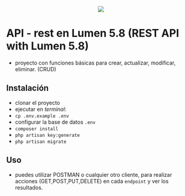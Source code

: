 <p align="center"><img src="https://mytechvalley.files.wordpress.com/2017/04/create-restful-api-lumen.png?w=640"></p>

# API - rest en Lumen 5.8 (REST API with Lumen 5.8)

* proyecto con funciones básicas para crear, actualizar, modificar, eliminar. (CRUD)

## Instalación

* clonar el proyecto
* ejecutar en *terminal*: 
* `cp .env.example .env`
* configurar la base de datos `.env`
* `composer install`
* `php artisan key:generate`
* `php artisan migrate`

## Uso
* puedes utilizar POSTMAN o cualquier otro cliente, para realizar acciones (GET,POST,PUT,DELETE) en cada `endpoint` y ver los resultados.
